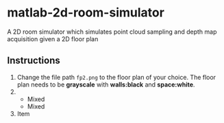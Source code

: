# matlab-2d-room-simulator
A 2D room simulator which simulates point cloud sampling and depth map acquisition given a 2D floor plan

## Instructions

1. Change the file path `fp2.png` to the floor plan of your choice. The floor plan needs to be **grayscale** with **walls:black** and **space:white**.
2. 
   * Mixed
   * Mixed  
3. Item
